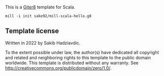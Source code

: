 This is a [Giter8][g8] template for Scala.

```
mill -i init sake92/mill-scala-hello.g8
```

Template license
----------------
Written in 2022 by Sakib Hadziavdic.

To the extent possible under law, the author(s) have dedicated all copyright and related
and neighboring rights to this template to the public domain worldwide.
This template is distributed without any warranty. See <http://creativecommons.org/publicdomain/zero/1.0/>.

[g8]: http://www.foundweekends.org/giter8/
